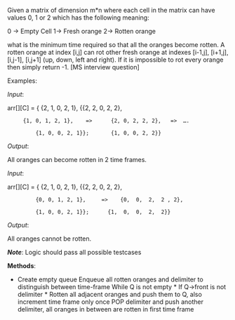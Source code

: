 Given a matrix of dimension m*n where each cell in the matrix can have values 0, 1 or 2 which has the following meaning:   

0 -> Empty Cell     1-> Fresh orange    2-> Rotten orange

what is the minimum time required so that all the oranges become rotten. A rotten orange at index [i,j] can rot other fresh orange at indexes [i-1,j], [i+1,j], [i,j-1], [i,j+1] (up, down, left and right). If it is impossible to rot every orange then simply return -1. [MS interview question]

Examples:

*Input*:
  
arr[][C] = { {2, 1, 0, 2, 1},  		{{2, 2, 0, 2, 2},

	     {1, 0, 1, 2, 1},    =>      {2, 0, 2, 2, 2},   =>  ….

             {1, 0, 0, 2, 1}};		 {1, 0, 0, 2, 2}}

*Output*:

All oranges can become rotten in 2 time frames.

		  	  

*Input*:
  
arr[][C] = { {2, 1, 0, 2, 1}, 		{{2, 2, 0, 2, 2},

             {0, 0, 1, 2, 1},     =>	{0,  0,  2,  2 , 2},

             {1, 0, 0, 2, 1}};		{1,  0,  0,  2,  2}}

*Output*:

All oranges cannot be rotten.



__*Note*__: Logic should pass all possible testcases


**Methods**:
- Create empty queue
  Enqueue all rotten oranges and delimiter to distinguish between time-frame
  While Q is not empty
	  * If Q->front is not delimiter
	  * Rotten all adjacent oranges and push them to Q, also increment time frame only once
  POP delimiter and push another delimiter, all oranges in between are rotten in first time frame

